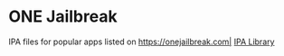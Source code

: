 # ONE Jailbreak
IPA files for popular apps listed on https://onejailbreak.com| [IPA Library](https://onejailbreak.com/categories/ipa-files/)
